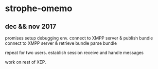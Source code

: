 # strophe-omemo

## dec && nov 2017 
promises
setup debugging env. 
connect to XMPP server & publish bundle
connect to XMPP server & retrieve bundle
parse bundle

repeat for two users.
establish session
receive and handle messages


work on rest of XEP.


